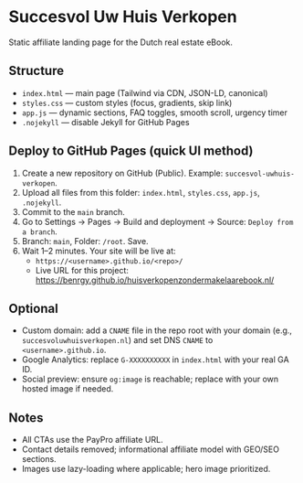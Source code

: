 # Succesvol Uw Huis Verkopen

Static affiliate landing page for the Dutch real estate eBook.

## Structure
- `index.html` — main page (Tailwind via CDN, JSON-LD, canonical)
- `styles.css` — custom styles (focus, gradients, skip link)
- `app.js` — dynamic sections, FAQ toggles, smooth scroll, urgency timer
- `.nojekyll` — disable Jekyll for GitHub Pages

## Deploy to GitHub Pages (quick UI method)
1. Create a new repository on GitHub (Public). Example: `succesvol-uwhuis-verkopen`.
2. Upload all files from this folder: `index.html`, `styles.css`, `app.js`, `.nojekyll`.
3. Commit to the `main` branch.
4. Go to Settings → Pages → Build and deployment → Source: `Deploy from a branch`.
5. Branch: `main`, Folder: `/root`. Save.
6. Wait 1–2 minutes. Your site will be live at:
   - `https://<username>.github.io/<repo>/`
   - Live URL for this project: https://benrgy.github.io/huisverkopenzondermakelaarebook.nl/

## Optional
- Custom domain: add a `CNAME` file in the repo root with your domain (e.g., `succesvoluwhuisverkopen.nl`) and set DNS `CNAME` to `<username>.github.io`.
- Google Analytics: replace `G-XXXXXXXXXX` in `index.html` with your real GA ID.
- Social preview: ensure `og:image` is reachable; replace with your own hosted image if needed.

## Notes
- All CTAs use the PayPro affiliate URL.
- Contact details removed; informational affiliate model with GEO/SEO sections.
- Images use lazy-loading where applicable; hero image prioritized.
